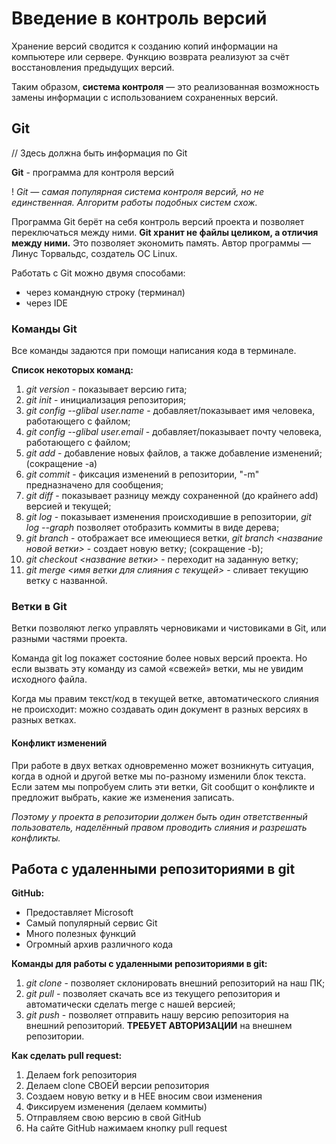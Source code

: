 # Введение в контроль версий

Хранение версий сводится к созданию копий информации на компьютере или сервере.
Функцию возврата реализуют за счёт восстановления предыдущих версий. 

Таким образом, **система контроля** — это реализованная возможность замены информации с использованием сохраненных версий.


## Git
// Здесь должна быть информация по Git

**Git** - программа для контроля версий

! *Git — самая популярная система контроля версий, но не единственная. Алгоритм работы подобных систем схож.*

Программа Git берёт на себя контроль версий проекта и позволяет переключаться между ними. **Git хранит не файлы целиком, а отличия между ними.** Это позволяет экономить память. Автор программы — Линус Торвальдс, создатель ОС Linux.

Работать с Git можно двумя способами:
* через командную строку (терминал)
* через IDE

### Команды Git

Все команды задаются при помощи написания кода в терминале.

**Список некоторых команд:**
1. *git version* - показывает версию гита;
2. *git init* - инициализация репозитория;
3. *git config --glibal user.name* - добавляет/показывает имя человека, работающего с файлом;
4. *git config --glibal user.email* - добавляет/показывает почту человека, работающего с файлом;
5. *git add* - добавление новых файлов, а также добавление изменений; (cокращение -a)
6. *git commit* - фиксация изменений в репозитории, "-m" предназначено для сообщения;
7. *git diff* - показывает разницу между сохраненной (до крайнего add) версией и текущей;
8. *git log* - показывает изменения происходившие в репозитории, *git log --graph* позволяет отобразить коммиты в виде дерева;
9. *git branch* - отображает все имеющиеся ветки, *git branch <название новой ветки>* - создает новую ветку; (cокращение -b);
10. *git checkout <название ветки>* - переходит на заданную ветку;
11. *git merge <имя ветки для слияния с текущей>* - сливает текущию ветку с названной.



### Ветки в Git
Ветки позволяют легко управлять черновиками и чистовиками в Git, или разными частями проекта.

Команда git log покажет состояние более новых версий проекта. Но если вызвать эту команду из самой «свежей» ветки, мы не увидим исходного файла.

Когда мы правим текст/код в текущей ветке, автоматического слияния не происходит: можно создавать один документ в разных версиях в разных ветках. 

#### **Конфликт изменений**
При работе в двух ветках одновременно может возникнуть ситуация, когда в одной и другой ветке мы по-разному изменили блок текста. Если затем мы попробуем слить эти ветки, Git сообщит о конфликте и предложит выбрать, какие же изменения записать.  

*Поэтому у проекта в репозитории должен быть один ответственный пользователь, наделённый правом проводить слияния и разрешать конфликты.*

## Работа с удаленными репозиториями в git

**GitHub:**
* Предоставляет Microsoft
* Самый популярный сервис Git
* Много полезных функций
* Огромный архив различного кода

**Команды для работы с удаленными репозиториями в git:**
1. *git clone* - позволяет склонировать внешний репозиторий на наш ПК;
2. *git pull* - позволяет скачать все из текущего репозитория и автоматически сделать merge с нашей версией; 
3. *git push* - позволяет отправить нашу версию репозитория на внешний
репозиторий. **ТРЕБУЕТ АВТОРИЗАЦИИ** на внешнем репозитории.

**Как сделать pull request:**
1. Делаем fork репозитория
2. Делаем clone СВОЕЙ версии репозитория
3. Создаем новую ветку и в НЕЕ вносим свои изменения
4. Фиксируем изменения (делаем коммиты)
5. Отправляем свою версию в свой GitHub
6. На сайте GitHub нажимаем кнопку pull request 
